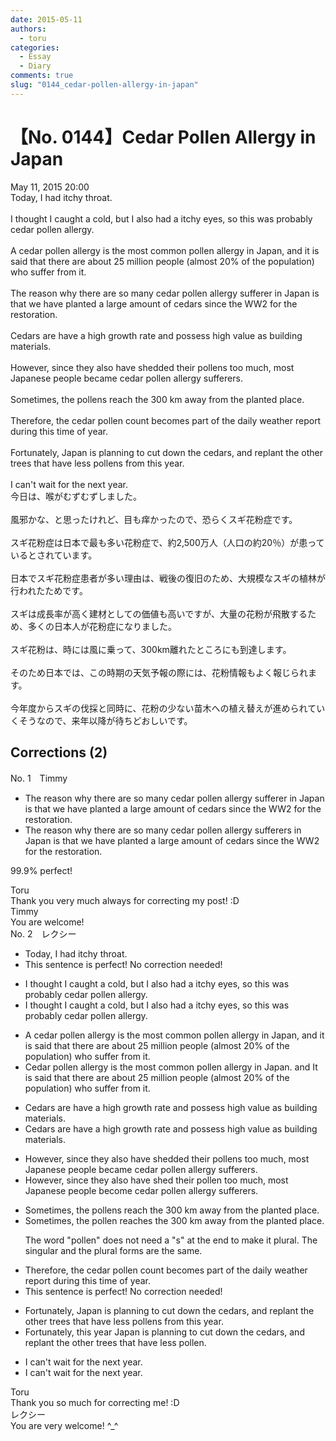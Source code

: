 ```yaml
---
date: 2015-05-11
authors:
  - toru
categories:
  - Essay
  - Diary
comments: true
slug: "0144_cedar-pollen-allergy-in-japan"
---
```


# 【No. 0144】Cedar Pollen Allergy in Japan
<div class="date">May 11, 2015 20:00</div>
<div id="post"><div id="body_show_ori">
Today, I had itchy throat.<br/><br/>I thought I caught a cold, but I also had a itchy eyes, so this was probably cedar pollen allergy.<br/><br/>A cedar pollen allergy is the most common pollen allergy in Japan, and it is said that there are about 25 million people (almost 20% of the population) who suffer from it.<br/><br/>The reason why there are so many cedar pollen allergy sufferer in Japan is that we have planted a large amount of cedars since the WW2 for the restoration.<br/><br/>Cedars are have a high growth rate and possess high value as building materials.<br/><br/>However, since they also have shedded their pollens too much, most Japanese people became cedar pollen allergy sufferers.<br/><br/>Sometimes, the pollens reach the 300 km away from the planted place.<br/><br/>Therefore, the cedar pollen count becomes part of the daily weather report during this time of year.<br/><br/>Fortunately, Japan is planning to cut down the cedars, and replant the other trees that have less pollens from this year.<br/><br/>I can't wait for the next year.
</div></div>

<!-- more -->

<div id="post_ja"><div id="body_show_mo">
今日は、喉がむずむずしました。<br/><br/>風邪かな、と思ったけれど、目も痒かったので、恐らくスギ花粉症です。<br/><br/>スギ花粉症は日本で最も多い花粉症で、約2,500万人（人口の約20％）が患っているとされています。<br/><br/>日本でスギ花粉症患者が多い理由は、戦後の復旧のため、大規模なスギの植林が行われたためです。<br/><br/>スギは成長率が高く建材としての価値も高いですが、大量の花粉が飛散するため、多くの日本人が花粉症になりました。<br/><br/>スギ花粉は、時には風に乗って、300km離れたところにも到達します。<br/><br/>そのため日本では、この時期の天気予報の際には、花粉情報もよく報じられます。<br/><br/>今年度からスギの伐採と同時に、花粉の少ない苗木への植え替えが進められていくそうなので、来年以降が待ちどおしいです。
</div></div>

## Corrections (2)
<div id="block"><div class="first_name"> No. 1　<span class="just_name">Timmy</span></div><div id="block2">
<ul class="correction_field">
<li class="incorrect">The reason why there are so many cedar pollen allergy sufferer in Japan is that we have planted a large amount of cedars since the WW2 for the restoration.</li>
<li class="corrected correct">
The reason why there are so many cedar pollen allergy sufferer<span class="f_blue">s</span> in Japan is that we have planted a large amount of cedars since the WW2 for the restoration.
</li>
</ul>
<p class="comment_small">
 99.9% perfect!
</p>

</div><div class="name"><span class="just_name">Toru</span><br>
Thank you very much always for correcting my post! :D
</div>
<div class="name"><span class="just_name">Timmy</span><br>
You are welcome!
</div>
</div>
<div id="block"><div class="first_name"> No. 2　<span class="just_name">レクシー</span></div><div id="block2">
<ul class="correction_field">
<li class="incorrect">Today, I had itchy throat.</li>
<li class="corrected perfect">This sentence is perfect! No correction needed!</li>
</ul>
<ul class="correction_field">
<li class="incorrect">I thought I caught a cold, but I also had a itchy eyes, so this was probably cedar pollen allergy.</li>
<li class="corrected correct">
I thought I caught a cold, but I also had <span class="f_red"><span class="sline">a</span></span> itchy eyes, so this was probably cedar pollen allergy.
</li>
</ul>
<ul class="correction_field">
<li class="incorrect">A cedar pollen allergy is the most common pollen allergy in Japan, and it is said that there are about 25 million people (almost 20% of the population) who suffer from it.</li>
<li class="corrected correct">
<span class="f_red">C</span>edar pollen allergy is the most common pollen allergy in Japan<span class="f_red">.</span> <span class="sline"><span class="f_red">and</span></span> <span class="f_red">I</span>t is said that there are about 25 million people (almost 20% of the population) who suffer from it.
</li>
</ul>
<ul class="correction_field">
<li class="incorrect">Cedars are have a high growth rate and possess high value as building materials.</li>
<li class="corrected correct">
Cedars <span class="sline"><span class="f_red">are </span></span>have a high growth rate and possess high value as building materials.
</li>
</ul>
<ul class="correction_field">
<li class="incorrect">However, since they also have shedded their pollens too much, most Japanese people became cedar pollen allergy sufferers.</li>
<li class="corrected correct">
However, since they also <span class="f_red"><span class="sline">have</span> shed</span> their <span class="f_red">pollen </span>too much, most Japanese people <span class="f_red">become </span>cedar pollen allergy sufferers.
</li>
</ul>
<ul class="correction_field">
<li class="incorrect">Sometimes, the pollens reach the 300 km away from the planted place.</li>
<li class="corrected correct">
Sometimes, the <span class="f_red">pollen reaches <span class="sline">the </span></span>300 km away from the planted place.
<p class="correction_comment">The word "pollen" does not need a "s" at the end to make it plural. The singular and the plural forms are the same.</p>
</li>
</ul>
<ul class="correction_field">
<li class="incorrect">Therefore, the cedar pollen count becomes part of the daily weather report during this time of year.</li>
<li class="corrected perfect">This sentence is perfect! No correction needed!</li>
</ul>
<ul class="correction_field">
<li class="incorrect">Fortunately, Japan is planning to cut down the cedars, and replant the other trees that have less pollens from this year.</li>
<li class="corrected correct">
Fortunately, <span class="f_red">this year</span> Japan is planning to cut down the cedars, and replant the other trees that have less <span class="f_red">pollen.</span>
</li>
</ul>
<ul class="correction_field">
<li class="incorrect">I can't wait for the next year.</li>
<li class="corrected correct">
I can't wait for <span class="f_red"><span class="sline">the</span> </span>next year.
</li>
</ul>
</div><div class="name"><span class="just_name">Toru</span><br>
Thank you so much for correcting me! :D
</div>
<div class="name"><span class="just_name">レクシー</span><br>
You are very welcome! ^_^
</div>
</div>
